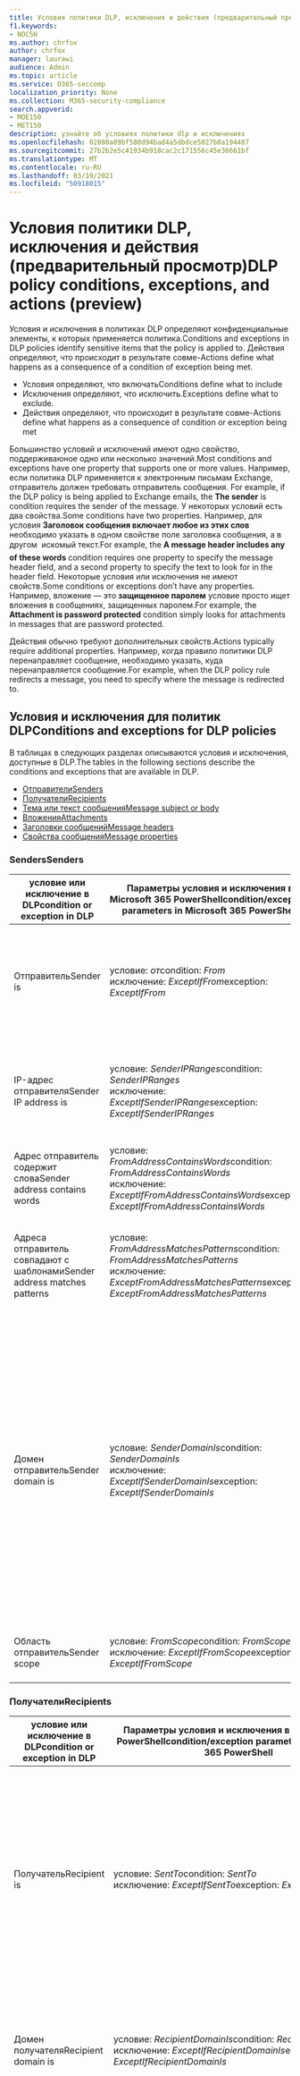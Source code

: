 ```yaml
---
title: Условия политики DLP, исключения и действия (предварительный просмотр)
f1.keywords:
- NOCSH
ms.author: chrfox
author: chrfox
manager: laurawi
audience: Admin
ms.topic: article
ms.service: O365-seccomp
localization_priority: None
ms.collection: M365-security-compliance
search.appverid:
- MOE150
- MET150
description: узнайте об условиях политики dlp и исключениях
ms.openlocfilehash: 02880a89bf580d94bad4a5dbdce5027b0a194487
ms.sourcegitcommit: 27b2b2e5c41934b918cac2c171556c45e36661bf
ms.translationtype: MT
ms.contentlocale: ru-RU
ms.lasthandoff: 03/19/2021
ms.locfileid: "50918015"
---
```

# <a name="dlp-policy-conditions-exceptions-and-actions-preview"></a><span data-ttu-id="4eb08-103">Условия политики DLP, исключения и действия (предварительный просмотр)</span><span class="sxs-lookup"><span data-stu-id="4eb08-103">DLP policy conditions, exceptions, and actions (preview)</span></span>

<span data-ttu-id="4eb08-104">Условия и исключения в политиках DLP определяют конфиденциальные элементы, к которых применяется политика.</span><span class="sxs-lookup"><span data-stu-id="4eb08-104">Conditions and exceptions in DLP policies identify sensitive items that the policy is applied to.</span></span> <span data-ttu-id="4eb08-105">Действия определяют, что происходит в результате совме-</span><span class="sxs-lookup"><span data-stu-id="4eb08-105">Actions define what happens as a consequence of a condition of exception being met.</span></span>

- <span data-ttu-id="4eb08-106">Условия определяют, что включать</span><span class="sxs-lookup"><span data-stu-id="4eb08-106">Conditions define what to include</span></span>
- <span data-ttu-id="4eb08-107">Исключения определяют, что исключить.</span><span class="sxs-lookup"><span data-stu-id="4eb08-107">Exceptions define what to exclude.</span></span>
- <span data-ttu-id="4eb08-108">Действия определяют, что происходит в результате совме-</span><span class="sxs-lookup"><span data-stu-id="4eb08-108">Actions define what happens as a consequence of condition or exception being met</span></span>
 
<span data-ttu-id="4eb08-109">Большинство условий и исключений имеют одно свойство, поддерживаюное одно или несколько значений.</span><span class="sxs-lookup"><span data-stu-id="4eb08-109">Most conditions and exceptions have one property that supports one or more values.</span></span> <span data-ttu-id="4eb08-110">Например, если политика DLP применяется к электронным письмам Exchange, отправитель должен требовать отправитель сообщения. </span><span class="sxs-lookup"><span data-stu-id="4eb08-110">For example, if the DLP policy is being applied to Exchange emails, the **The sender** is condition requires the sender of the message.</span></span> <span data-ttu-id="4eb08-111">У некоторых условий есть два свойства.</span><span class="sxs-lookup"><span data-stu-id="4eb08-111">Some conditions have two properties.</span></span> <span data-ttu-id="4eb08-112">Например, для условия **Заголовок сообщения включает любое из этих слов** необходимо указать в одном свойстве поле заголовка сообщения, а в другом  искомый текст.</span><span class="sxs-lookup"><span data-stu-id="4eb08-112">For example, the **A message header includes any of these words** condition requires one property to specify the message header field, and a second property to specify the text to look for in the header field.</span></span> <span data-ttu-id="4eb08-113">Некоторые условия или исключения не имеют свойств.</span><span class="sxs-lookup"><span data-stu-id="4eb08-113">Some conditions or exceptions don’t have any properties.</span></span> <span data-ttu-id="4eb08-114">Например, вложение — это **защищенное паролем** условие просто ищет вложения в сообщениях, защищенных паролем.</span><span class="sxs-lookup"><span data-stu-id="4eb08-114">For example, the **Attachment is password protected** condition simply looks for attachments in messages that are password protected.</span></span>

<span data-ttu-id="4eb08-115">Действия обычно требуют дополнительных свойств.</span><span class="sxs-lookup"><span data-stu-id="4eb08-115">Actions typically require additional properties.</span></span> <span data-ttu-id="4eb08-116">Например, когда правило политики DLP перенаправляет сообщение, необходимо указать, куда перенаправляется сообщение.</span><span class="sxs-lookup"><span data-stu-id="4eb08-116">For example, when the DLP policy rule redirects a message, you need to specify where the message is redirected to.</span></span> 
<!-- Some actions have multiple properties that are available or required. For example, when the rule adds a header field to the message header, you need to specify both the name and value of the header. When the rule adds a disclaimer to messages, you need to specify the disclaimer text, but you can also specify where to insert the text, or what to do if the disclaimer can't be added to the message. Typically, you can configure multiple actions in a rule, but some actions are exclusive. For example, one rule can't reject and redirect the same message.-->

## <a name="conditions-and-exceptions-for-dlp-policies"></a><span data-ttu-id="4eb08-117">Условия и исключения для политик DLP</span><span class="sxs-lookup"><span data-stu-id="4eb08-117">Conditions and exceptions for DLP policies</span></span>

<span data-ttu-id="4eb08-118">В таблицах в следующих разделах описываются условия и исключения, доступные в DLP.</span><span class="sxs-lookup"><span data-stu-id="4eb08-118">The tables in the following sections describe the conditions and exceptions that are available in DLP.</span></span>

- [<span data-ttu-id="4eb08-119">Отправители</span><span class="sxs-lookup"><span data-stu-id="4eb08-119">Senders</span></span>](#senders)
- [<span data-ttu-id="4eb08-120">Получатели</span><span class="sxs-lookup"><span data-stu-id="4eb08-120">Recipients</span></span>](#recipients)
- [<span data-ttu-id="4eb08-121">Тема или текст сообщения</span><span class="sxs-lookup"><span data-stu-id="4eb08-121">Message subject or body</span></span>](#message-subject-or-body)
- [<span data-ttu-id="4eb08-122">Вложения</span><span class="sxs-lookup"><span data-stu-id="4eb08-122">Attachments</span></span>](#attachments)
- [<span data-ttu-id="4eb08-123">Заголовки сообщений</span><span class="sxs-lookup"><span data-stu-id="4eb08-123">Message headers</span></span>](#message-headers)
- [<span data-ttu-id="4eb08-124">Свойства сообщения</span><span class="sxs-lookup"><span data-stu-id="4eb08-124">Message properties</span></span>](#message-properties)

### <a name="senders"></a><span data-ttu-id="4eb08-125">Senders</span><span class="sxs-lookup"><span data-stu-id="4eb08-125">Senders</span></span>


|<span data-ttu-id="4eb08-126">**условие или исключение в DLP**</span><span class="sxs-lookup"><span data-stu-id="4eb08-126">**condition or exception in DLP**</span></span>  |<span data-ttu-id="4eb08-127">**Параметры условия и исключения в Microsoft 365 PowerShell**</span><span class="sxs-lookup"><span data-stu-id="4eb08-127">**condition/exception parameters in Microsoft 365 PowerShell**</span></span> |<span data-ttu-id="4eb08-128">**тип свойства**</span><span class="sxs-lookup"><span data-stu-id="4eb08-128">**property type**</span></span>  |<span data-ttu-id="4eb08-129">**description**</span><span class="sxs-lookup"><span data-stu-id="4eb08-129">**description**</span></span>|
|---------|---------|---------|---------|
|<span data-ttu-id="4eb08-130">Отправитель</span><span class="sxs-lookup"><span data-stu-id="4eb08-130">Sender is</span></span> |<span data-ttu-id="4eb08-131">условие: *от*</span><span class="sxs-lookup"><span data-stu-id="4eb08-131">condition: *From*</span></span> <br/> <span data-ttu-id="4eb08-132">исключение: *ExceptIfFrom*</span><span class="sxs-lookup"><span data-stu-id="4eb08-132">exception: *ExceptIfFrom*</span></span>      |<span data-ttu-id="4eb08-133">Addresses</span><span class="sxs-lookup"><span data-stu-id="4eb08-133">Addresses</span></span> |     <span data-ttu-id="4eb08-134">Сообщения, отправленные указанными почтовыми ящиками, пользователями почты, почтовыми контактами или группами Microsoft 365 в организации.</span><span class="sxs-lookup"><span data-stu-id="4eb08-134">Messages that are sent by the specified mailboxes, mail users, mail contacts, or Microsoft 365 groups in the organization.</span></span>|
|<span data-ttu-id="4eb08-135">IP-адрес отправителя</span><span class="sxs-lookup"><span data-stu-id="4eb08-135">Sender IP address is</span></span>     |<span data-ttu-id="4eb08-136">условие: *SenderIPRanges*</span><span class="sxs-lookup"><span data-stu-id="4eb08-136">condition: *SenderIPRanges*</span></span><br/> <span data-ttu-id="4eb08-137">исключение: *ExceptIfSenderIPRanges*</span><span class="sxs-lookup"><span data-stu-id="4eb08-137">exception: *ExceptIfSenderIPRanges*</span></span>         |  <span data-ttu-id="4eb08-138">IPAddressRanges</span><span class="sxs-lookup"><span data-stu-id="4eb08-138">IPAddressRanges</span></span>       | <span data-ttu-id="4eb08-139">Сообщения, IP-адрес отправителя которых совпадает с указанным IP-адресом или находится в указанном диапазоне IP-адресов.</span><span class="sxs-lookup"><span data-stu-id="4eb08-139">Messages where the sender's IP address matches the specified IP address, or falls within the specified IP address range.</span></span>       |
|<span data-ttu-id="4eb08-140">Адрес отправитель содержит слова</span><span class="sxs-lookup"><span data-stu-id="4eb08-140">Sender address contains words</span></span>   | <span data-ttu-id="4eb08-141">условие: *FromAddressContainsWords*</span><span class="sxs-lookup"><span data-stu-id="4eb08-141">condition: *FromAddressContainsWords*</span></span> <br/> <span data-ttu-id="4eb08-142">исключение: *ExceptIfFromAddressContainsWords*</span><span class="sxs-lookup"><span data-stu-id="4eb08-142">exception: *ExceptIfFromAddressContainsWords*</span></span>        |   <span data-ttu-id="4eb08-143">Words</span><span class="sxs-lookup"><span data-stu-id="4eb08-143">Words</span></span>      |   <span data-ttu-id="4eb08-144">Сообщения, электронный адрес отправителя которых содержит указанные слова.</span><span class="sxs-lookup"><span data-stu-id="4eb08-144">Messages that contain the specified words in the sender's email address.</span></span>|
| <span data-ttu-id="4eb08-145">Адреса отправитель совпадают с шаблонами</span><span class="sxs-lookup"><span data-stu-id="4eb08-145">Sender address matches patterns</span></span>    | <span data-ttu-id="4eb08-146">условие: *FromAddressMatchesPatterns*</span><span class="sxs-lookup"><span data-stu-id="4eb08-146">condition: *FromAddressMatchesPatterns*</span></span> <br/> <span data-ttu-id="4eb08-147">исключение: *ExceptFromAddressMatchesPatterns*</span><span class="sxs-lookup"><span data-stu-id="4eb08-147">exception: *ExceptFromAddressMatchesPatterns*</span></span>       |      <span data-ttu-id="4eb08-148">Patterns</span><span class="sxs-lookup"><span data-stu-id="4eb08-148">Patterns</span></span>   |  <span data-ttu-id="4eb08-149">Сообщения, электронный адрес отправителя которых содержит текстовые шаблоны, соответствующие указанным регулярным выражениям.</span><span class="sxs-lookup"><span data-stu-id="4eb08-149">Messages where the sender's email address contains text patterns that match the specified regular expressions.</span></span>  |
|<span data-ttu-id="4eb08-150">Домен отправитель</span><span class="sxs-lookup"><span data-stu-id="4eb08-150">Sender domain is</span></span>  |  <span data-ttu-id="4eb08-151">условие: *SenderDomainIs*</span><span class="sxs-lookup"><span data-stu-id="4eb08-151">condition: *SenderDomainIs*</span></span> <br/> <span data-ttu-id="4eb08-152">исключение: *ExceptIfSenderDomainIs*</span><span class="sxs-lookup"><span data-stu-id="4eb08-152">exception: *ExceptIfSenderDomainIs*</span></span>       |<span data-ttu-id="4eb08-153">DomainName</span><span class="sxs-lookup"><span data-stu-id="4eb08-153">DomainName</span></span>         |     <span data-ttu-id="4eb08-154">Сообщения, в которых домен электронного адреса отправителя совпадает с указанным значением.</span><span class="sxs-lookup"><span data-stu-id="4eb08-154">Messages where the domain of the sender's email address matches the specified value.</span></span> <span data-ttu-id="4eb08-155">Если необходимо найти домены отправитель, содержащие указанный домен (например, любой поддомен домена), используйте условия адресов отправитель *(FromAddressMatchesPatterns)* и укажите домен с помощью синтаксиса:   \. 'domain \. com$'.</span><span class="sxs-lookup"><span data-stu-id="4eb08-155">If you need to find sender domains that *contain* the specified domain (for example, any subdomain of a domain), use **The sender address matches**(*FromAddressMatchesPatterns*) condition and specify the domain by using the syntax: '\.domain\.com$'.</span></span>    |
|<span data-ttu-id="4eb08-156">Область отправитель</span><span class="sxs-lookup"><span data-stu-id="4eb08-156">Sender scope</span></span>    | <span data-ttu-id="4eb08-157">условие: *FromScope*</span><span class="sxs-lookup"><span data-stu-id="4eb08-157">condition: *FromScope*</span></span> <br/> <span data-ttu-id="4eb08-158">исключение: *ExceptIfFromScope*</span><span class="sxs-lookup"><span data-stu-id="4eb08-158">exception: *ExceptIfFromScope*</span></span>    | <span data-ttu-id="4eb08-159">UserScopeFrom</span><span class="sxs-lookup"><span data-stu-id="4eb08-159">UserScopeFrom</span></span>    |    <span data-ttu-id="4eb08-160">Сообщения, отправляемые внутренними или внешними отправительами.</span><span class="sxs-lookup"><span data-stu-id="4eb08-160">Messages that are sent by either internal or external senders.</span></span>    |

### <a name="recipients"></a><span data-ttu-id="4eb08-161">Получатели</span><span class="sxs-lookup"><span data-stu-id="4eb08-161">Recipients</span></span>

|<span data-ttu-id="4eb08-162">**условие или исключение в DLP**</span><span class="sxs-lookup"><span data-stu-id="4eb08-162">**condition or exception in DLP**</span></span>| <span data-ttu-id="4eb08-163">**Параметры условия и исключения в Microsoft 365 PowerShell**</span><span class="sxs-lookup"><span data-stu-id="4eb08-163">**condition/exception parameters in Microsoft 365 PowerShell**</span></span> |    <span data-ttu-id="4eb08-164">**тип свойства**</span><span class="sxs-lookup"><span data-stu-id="4eb08-164">**property type**</span></span> | <span data-ttu-id="4eb08-165">**description**</span><span class="sxs-lookup"><span data-stu-id="4eb08-165">**description**</span></span>|
|---------|---------|---------|---------|
|<span data-ttu-id="4eb08-166">Получатель</span><span class="sxs-lookup"><span data-stu-id="4eb08-166">Recipient is</span></span>|  <span data-ttu-id="4eb08-167">условие: *SentTo*</span><span class="sxs-lookup"><span data-stu-id="4eb08-167">condition: *SentTo*</span></span> <br/> <span data-ttu-id="4eb08-168">исключение: *ExceptIfSentTo*</span><span class="sxs-lookup"><span data-stu-id="4eb08-168">exception: *ExceptIfSentTo*</span></span> | <span data-ttu-id="4eb08-169">Addresses</span><span class="sxs-lookup"><span data-stu-id="4eb08-169">Addresses</span></span> | <span data-ttu-id="4eb08-170">Сообщения, в которых одним из получателей является указанный почтовый ящик, пользователь почты или почтовый контакт в организации.</span><span class="sxs-lookup"><span data-stu-id="4eb08-170">Messages where one of the recipients is the specified mailbox, mail user, or mail contact in the organization.</span></span> <span data-ttu-id="4eb08-171">Получатели могут быть указаны в поле **To**, **Cc** или **Bcc** сообщения.</span><span class="sxs-lookup"><span data-stu-id="4eb08-171">The recipients can be in the **To**, **Cc**, or **Bcc** fields of the message.</span></span>|
|<span data-ttu-id="4eb08-172">Домен получателя</span><span class="sxs-lookup"><span data-stu-id="4eb08-172">Recipient domain is</span></span>|   <span data-ttu-id="4eb08-173">условие: *RecipientDomainIs*</span><span class="sxs-lookup"><span data-stu-id="4eb08-173">condition: *RecipientDomainIs*</span></span> <br/> <span data-ttu-id="4eb08-174">исключение: *ExceptIfRecipientDomainIs*</span><span class="sxs-lookup"><span data-stu-id="4eb08-174">exception: *ExceptIfRecipientDomainIs*</span></span> |   <span data-ttu-id="4eb08-175">DomainName</span><span class="sxs-lookup"><span data-stu-id="4eb08-175">DomainName</span></span> |    <span data-ttu-id="4eb08-176">Сообщения, в которых домен электронного адреса отправителя совпадает с указанным значением.</span><span class="sxs-lookup"><span data-stu-id="4eb08-176">Messages where the domain of the sender's email address matches the specified value.</span></span>|
|<span data-ttu-id="4eb08-177">Адрес получателя содержит слова</span><span class="sxs-lookup"><span data-stu-id="4eb08-177">Recipient address contains words</span></span>|  <span data-ttu-id="4eb08-178">условие: *AnyOfRecipientAddressContainsWords*</span><span class="sxs-lookup"><span data-stu-id="4eb08-178">condition: *AnyOfRecipientAddressContainsWords*</span></span> <br/> <span data-ttu-id="4eb08-179">исключение: *ExceptIfAnyOfRecipientAddressContainsWords*</span><span class="sxs-lookup"><span data-stu-id="4eb08-179">exception: *ExceptIfAnyOfRecipientAddressContainsWords*</span></span>|  <span data-ttu-id="4eb08-180">Words</span><span class="sxs-lookup"><span data-stu-id="4eb08-180">Words</span></span>|  <span data-ttu-id="4eb08-181">Сообщения, электронный адрес получателя которых содержит указанные слова.</span><span class="sxs-lookup"><span data-stu-id="4eb08-181">Messages that contain the specified words in the recipient's email address.</span></span> <br/><span data-ttu-id="4eb08-p106">**Примечание.** Это условие не учитывает сообщения, отправленные на прокси-адреса получателя. Сопоставляются только сообщения, отправленные на основной электронный адрес получателя.</span><span class="sxs-lookup"><span data-stu-id="4eb08-p106">**Note**: This condition doesn't consider messages that are sent to recipient proxy addresses. It only matches messages that are sent to the recipient's primary email address.</span></span>|
|<span data-ttu-id="4eb08-184">Шаблоны адресов получателей совпадают</span><span class="sxs-lookup"><span data-stu-id="4eb08-184">Recipient address matches patterns</span></span>| <span data-ttu-id="4eb08-185">условие: *AnyOfRecipientAddressMatchesPatterns*</span><span class="sxs-lookup"><span data-stu-id="4eb08-185">condition: *AnyOfRecipientAddressMatchesPatterns*</span></span> <br/> <span data-ttu-id="4eb08-186">исключение: *ExceptIfAnyOfRecipientAddressMatchesPatterns*</span><span class="sxs-lookup"><span data-stu-id="4eb08-186">exception: *ExceptIfAnyOfRecipientAddressMatchesPatterns*</span></span>| <span data-ttu-id="4eb08-187">Patterns</span><span class="sxs-lookup"><span data-stu-id="4eb08-187">Patterns</span></span>    |<span data-ttu-id="4eb08-188">Сообщения, электронный адрес получателя которых содержит текстовые шаблоны, соответствующие указанным регулярным выражениям.</span><span class="sxs-lookup"><span data-stu-id="4eb08-188">Messages where a recipient's email address contains text patterns that match the specified regular expressions.</span></span> <br/> <span data-ttu-id="4eb08-p107">**Примечание.** Это условие не учитывает сообщения, отправленные на прокси-адреса получателя. Сопоставляются только сообщения, отправленные на основной электронный адрес получателя.</span><span class="sxs-lookup"><span data-stu-id="4eb08-p107">**Note**: This condition doesn't consider messages that are sent to recipient proxy addresses. It only matches messages that are sent to the recipient's primary email address.</span></span>|
|<span data-ttu-id="4eb08-191">Отправлено члену</span><span class="sxs-lookup"><span data-stu-id="4eb08-191">Sent to member of</span></span>| <span data-ttu-id="4eb08-192">условие: *SentToMemberOf*</span><span class="sxs-lookup"><span data-stu-id="4eb08-192">condition: *SentToMemberOf*</span></span> <br/> <span data-ttu-id="4eb08-193">исключение: *ExceptIfSentToMemberOf*</span><span class="sxs-lookup"><span data-stu-id="4eb08-193">exception: *ExceptIfSentToMemberOf*</span></span>|  <span data-ttu-id="4eb08-194">Addresses</span><span class="sxs-lookup"><span data-stu-id="4eb08-194">Addresses</span></span>|  <span data-ttu-id="4eb08-195">Сообщения, содержащие получателей, которые являются членами указанной группы рассылки, группой безопасности с поддержкой почты или группой Microsoft 365.</span><span class="sxs-lookup"><span data-stu-id="4eb08-195">Messages that contain recipients who are members of the specified distribution group, mail-enabled security group, or Microsoft 365 group.</span></span> <span data-ttu-id="4eb08-196">Группа может быть указана в поле **To**, **Cc** или **Bcc** сообщения.</span><span class="sxs-lookup"><span data-stu-id="4eb08-196">The group can be in the **To**, **Cc**, or **Bcc** fields of the message.</span></span>|

### <a name="message-subject-or-body"></a><span data-ttu-id="4eb08-197">Тема или текст сообщения</span><span class="sxs-lookup"><span data-stu-id="4eb08-197">Message subject or body</span></span>

|<span data-ttu-id="4eb08-198">**условие или исключение в DLP**</span><span class="sxs-lookup"><span data-stu-id="4eb08-198">**condition or exception in DLP**</span></span> | <span data-ttu-id="4eb08-199">**Параметры условия и исключения в Microsoft 365 PowerShell**</span><span class="sxs-lookup"><span data-stu-id="4eb08-199">**condition/exception parameters in Microsoft 365 PowerShell**</span></span> |<span data-ttu-id="4eb08-200">**тип свойства**</span><span class="sxs-lookup"><span data-stu-id="4eb08-200">**property type**</span></span>| <span data-ttu-id="4eb08-201">**description**</span><span class="sxs-lookup"><span data-stu-id="4eb08-201">**description**</span></span>|
|---------|---------|---------|---------|
|<span data-ttu-id="4eb08-202">Тема содержит слова или фразы</span><span class="sxs-lookup"><span data-stu-id="4eb08-202">Subject contains words or phrases</span></span>| <span data-ttu-id="4eb08-203">условие: *SubjectContainsWords*</span><span class="sxs-lookup"><span data-stu-id="4eb08-203">condition: *SubjectContainsWords*</span></span> <br/> <span data-ttu-id="4eb08-204">исключение: *ExceptIf SubjectContainsWords*</span><span class="sxs-lookup"><span data-stu-id="4eb08-204">exception: *ExceptIf SubjectContainsWords*</span></span>| <span data-ttu-id="4eb08-205">Words</span><span class="sxs-lookup"><span data-stu-id="4eb08-205">Words</span></span>   |<span data-ttu-id="4eb08-206">Сообщения, в которых поле Subject содержит указанные слова.</span><span class="sxs-lookup"><span data-stu-id="4eb08-206">Messages that have the specified words in the Subject field.</span></span>|
|<span data-ttu-id="4eb08-207">Шаблоны совпадений субъектов</span><span class="sxs-lookup"><span data-stu-id="4eb08-207">Subject matches patterns</span></span>|<span data-ttu-id="4eb08-208">условие: *SubjectMatchesPatterns*</span><span class="sxs-lookup"><span data-stu-id="4eb08-208">condition: *SubjectMatchesPatterns*</span></span> <br/> <span data-ttu-id="4eb08-209">исключение: *ExceptIf SubjectMatchesPatterns*</span><span class="sxs-lookup"><span data-stu-id="4eb08-209">exception: *ExceptIf SubjectMatchesPatterns*</span></span>|<span data-ttu-id="4eb08-210">Patterns</span><span class="sxs-lookup"><span data-stu-id="4eb08-210">Patterns</span></span>   |<span data-ttu-id="4eb08-211">Сообщения, в которых поле Subject содержит текстовые шаблоны, которые соответствуют указанным регулярным выражениям.</span><span class="sxs-lookup"><span data-stu-id="4eb08-211">Messages where the Subject field contain text patterns that match the specified regular expressions.</span></span>|
|<span data-ttu-id="4eb08-212">Содержимое содержит</span><span class="sxs-lookup"><span data-stu-id="4eb08-212">Content contains</span></span>|  <span data-ttu-id="4eb08-213">условие: *ContentContainsSensitiveInformation*</span><span class="sxs-lookup"><span data-stu-id="4eb08-213">condition: *ContentContainsSensitiveInformation*</span></span> <br/> <span data-ttu-id="4eb08-214">исключение, *за исключениемIfContentContainsSensitiveInformation*</span><span class="sxs-lookup"><span data-stu-id="4eb08-214">exception *ExceptIfContentContainsSensitiveInformation*</span></span>| <span data-ttu-id="4eb08-215">SensitiveInformationTypes</span><span class="sxs-lookup"><span data-stu-id="4eb08-215">SensitiveInformationTypes</span></span>|  <span data-ttu-id="4eb08-216">Сообщения или документы, содержащие конфиденциальную информацию, определяемую политиками предотвращения потери данных (DLP).</span><span class="sxs-lookup"><span data-stu-id="4eb08-216">Messages or documents that contain sensitive information as defined by data loss prevention (DLP) policies.</span></span>|
| <span data-ttu-id="4eb08-217">Шаблон совпадений субъекта или тела</span><span class="sxs-lookup"><span data-stu-id="4eb08-217">Subject or Body matches pattern</span></span>    | <span data-ttu-id="4eb08-218">условие: *SubjectOrBodyMatchesPatterns*</span><span class="sxs-lookup"><span data-stu-id="4eb08-218">condition: *SubjectOrBodyMatchesPatterns*</span></span> <br/> <span data-ttu-id="4eb08-219">исключение: *ExceptIfSubjectOrBodyMatchesPatterns*</span><span class="sxs-lookup"><span data-stu-id="4eb08-219">exception: *ExceptIfSubjectOrBodyMatchesPatterns*</span></span>    | <span data-ttu-id="4eb08-220">Patterns</span><span class="sxs-lookup"><span data-stu-id="4eb08-220">Patterns</span></span>    | <span data-ttu-id="4eb08-221">Сообщения, в которых поле субъекта или тело сообщения содержит текстовые шаблоны, которые соответствуют указанным регулярным выражениям.</span><span class="sxs-lookup"><span data-stu-id="4eb08-221">Messages where the subject field or message body contains text patterns that match the specified regular expressions.</span></span>    |
| <span data-ttu-id="4eb08-222">Тема или тело содержит слова</span><span class="sxs-lookup"><span data-stu-id="4eb08-222">Subject or Body contains words</span></span>    | <span data-ttu-id="4eb08-223">условие: *SubjectOrBodyContainsWords*</span><span class="sxs-lookup"><span data-stu-id="4eb08-223">condition: *SubjectOrBodyContainsWords*</span></span> <br/> <span data-ttu-id="4eb08-224">исключение: *ExceptIfSubjectOrBodyContainsWords*</span><span class="sxs-lookup"><span data-stu-id="4eb08-224">exception: *ExceptIfSubjectOrBodyContainsWords*</span></span>    | <span data-ttu-id="4eb08-225">Words</span><span class="sxs-lookup"><span data-stu-id="4eb08-225">Words</span></span>    | <span data-ttu-id="4eb08-226">Сообщения с указанными словами в поле субъекта или теле сообщений</span><span class="sxs-lookup"><span data-stu-id="4eb08-226">Messages that have the specified words in the subject field or message body</span></span>    |


### <a name="attachments"></a><span data-ttu-id="4eb08-227">Attachments</span><span class="sxs-lookup"><span data-stu-id="4eb08-227">Attachments</span></span>

|<span data-ttu-id="4eb08-228">**условие или исключение в DLP**</span><span class="sxs-lookup"><span data-stu-id="4eb08-228">**condition or exception in DLP**</span></span>| <span data-ttu-id="4eb08-229">**Параметры условия и исключения в Microsoft 365 PowerShell**</span><span class="sxs-lookup"><span data-stu-id="4eb08-229">**condition/exception parameters in Microsoft 365 PowerShell**</span></span>| <span data-ttu-id="4eb08-230">**тип свойства**</span><span class="sxs-lookup"><span data-stu-id="4eb08-230">**property type**</span></span>   |<span data-ttu-id="4eb08-231">**description**</span><span class="sxs-lookup"><span data-stu-id="4eb08-231">**description**</span></span>|
|---------|---------|---------|---------|
|<span data-ttu-id="4eb08-232">Вложение защищено паролем</span><span class="sxs-lookup"><span data-stu-id="4eb08-232">Attachment is password protected</span></span>|<span data-ttu-id="4eb08-233">условие: *DocumentIsPasswordProtected*</span><span class="sxs-lookup"><span data-stu-id="4eb08-233">condition: *DocumentIsPasswordProtected*</span></span> <br/> <span data-ttu-id="4eb08-234">исключение: *ExceptIfDocumentIsPasswordProtected*</span><span class="sxs-lookup"><span data-stu-id="4eb08-234">exception: *ExceptIfDocumentIsPasswordProtected*</span></span>|<span data-ttu-id="4eb08-235">Нет</span><span class="sxs-lookup"><span data-stu-id="4eb08-235">none</span></span>| <span data-ttu-id="4eb08-236">Сообщения с вложениями, защищенными паролем (такие файлы нельзя проверить).</span><span class="sxs-lookup"><span data-stu-id="4eb08-236">Messages where an attachment is password protected (and therefore can't be scanned).</span></span> <span data-ttu-id="4eb08-237">Обнаружение паролей работает только для документов Office, файлов zip и файлов .7z.</span><span class="sxs-lookup"><span data-stu-id="4eb08-237">Password detection only works for Office documents, .zip files, and .7z files.</span></span>|
|<span data-ttu-id="4eb08-238">Расширение файла вложения</span><span class="sxs-lookup"><span data-stu-id="4eb08-238">Attachment’s file extension is</span></span>|<span data-ttu-id="4eb08-239">условие: *ContentExtensionMatchesWords*</span><span class="sxs-lookup"><span data-stu-id="4eb08-239">condition: *ContentExtensionMatchesWords*</span></span> <br/> <span data-ttu-id="4eb08-240">исключение: *ExceptIfContentExtensionMatchesWords*</span><span class="sxs-lookup"><span data-stu-id="4eb08-240">exception: *ExceptIfContentExtensionMatchesWords*</span></span>|  <span data-ttu-id="4eb08-241">Words</span><span class="sxs-lookup"><span data-stu-id="4eb08-241">Words</span></span>   |<span data-ttu-id="4eb08-242">Сообщения, в которых расширение файла вложения совпадает с любым из указанных свойств.</span><span class="sxs-lookup"><span data-stu-id="4eb08-242">Messages where an attachment's file extension matches any of the specified words.</span></span>|
|<span data-ttu-id="4eb08-243">Содержимое вложений электронной почты не удалось отсканировать</span><span class="sxs-lookup"><span data-stu-id="4eb08-243">Any email attachment’s content could not be scanned</span></span>|<span data-ttu-id="4eb08-244">условие: *DocumentIsUnsupported*</span><span class="sxs-lookup"><span data-stu-id="4eb08-244">condition: *DocumentIsUnsupported*</span></span> <br/><span data-ttu-id="4eb08-245">исключение: *ExceptIf DocumentIsUnsupported*</span><span class="sxs-lookup"><span data-stu-id="4eb08-245">exception: *ExceptIf DocumentIsUnsupported*</span></span>|   <span data-ttu-id="4eb08-246">Н/д</span><span class="sxs-lookup"><span data-stu-id="4eb08-246">n/a</span></span>|    <span data-ttu-id="4eb08-247">Сообщения, в которых вложение не распознается в Exchange Online.</span><span class="sxs-lookup"><span data-stu-id="4eb08-247">Messages where an attachment isn't natively recognized by Exchange Online.</span></span>|
|<span data-ttu-id="4eb08-248">Содержимое любого вложения электронной почты не завершило сканирование</span><span class="sxs-lookup"><span data-stu-id="4eb08-248">Any email attachment’s content didn’t complete scanning</span></span>|   <span data-ttu-id="4eb08-249">условие: *ProcessingLimitExceeded*</span><span class="sxs-lookup"><span data-stu-id="4eb08-249">condition: *ProcessingLimitExceeded*</span></span> <br/> <span data-ttu-id="4eb08-250">исключение: *ExceptIfProcessingLimitExceeded*</span><span class="sxs-lookup"><span data-stu-id="4eb08-250">exception: *ExceptIfProcessingLimitExceeded*</span></span>|    <span data-ttu-id="4eb08-251">Н/д</span><span class="sxs-lookup"><span data-stu-id="4eb08-251">n/a</span></span> |<span data-ttu-id="4eb08-p110">Сообщения, для которых обработчику правил не удалось завершить сканирование вложений. С помощью этого условия можно создавать правила, которые совместно определяют и обрабатывают сообщения, содержимое которых не полностью прошло сканирование.</span><span class="sxs-lookup"><span data-stu-id="4eb08-p110">Messages where the rules engine couldn't complete the scanning of the attachments. You can use this condition to create rules that work together to identify and process messages where the content couldn't be fully scanned.</span></span>|
|<span data-ttu-id="4eb08-254">Имя документа содержит слова</span><span class="sxs-lookup"><span data-stu-id="4eb08-254">Document name contains words</span></span>|<span data-ttu-id="4eb08-255">условие: *DocumentNameMatchesWords*</span><span class="sxs-lookup"><span data-stu-id="4eb08-255">condition: *DocumentNameMatchesWords*</span></span> <br/> <span data-ttu-id="4eb08-256">исключение: *ExceptIfDocumentNameMatchesWords*</span><span class="sxs-lookup"><span data-stu-id="4eb08-256">exception: *ExceptIfDocumentNameMatchesWords*</span></span> |<span data-ttu-id="4eb08-257">Words</span><span class="sxs-lookup"><span data-stu-id="4eb08-257">Words</span></span>  |<span data-ttu-id="4eb08-258">Сообщения, в которых имя файла вложения совпадает с любым из указанных слов.</span><span class="sxs-lookup"><span data-stu-id="4eb08-258">Messages where an attachment's file name matches any of the specified words.</span></span>|
|<span data-ttu-id="4eb08-259">Имя документа совпадает с шаблонами</span><span class="sxs-lookup"><span data-stu-id="4eb08-259">Document name matches patterns</span></span>|<span data-ttu-id="4eb08-260">условие: *DocumentNameMatchesPatterns*</span><span class="sxs-lookup"><span data-stu-id="4eb08-260">condition: *DocumentNameMatchesPatterns*</span></span> <br/> <span data-ttu-id="4eb08-261">исключение: *ExceptIfDocumentNameMatchesPatterns*</span><span class="sxs-lookup"><span data-stu-id="4eb08-261">exception: *ExceptIfDocumentNameMatchesPatterns*</span></span>|    <span data-ttu-id="4eb08-262">Patterns</span><span class="sxs-lookup"><span data-stu-id="4eb08-262">Patterns</span></span>    |<span data-ttu-id="4eb08-263">Сообщения, в которых имя файла вложения содержит текстовые шаблоны, соответствующие указанным регулярным выражениям.</span><span class="sxs-lookup"><span data-stu-id="4eb08-263">Messages where an attachment's file name contains text patterns that match the specified regular expressions.</span></span>|
|<span data-ttu-id="4eb08-264">Свойство документа</span><span class="sxs-lookup"><span data-stu-id="4eb08-264">Document property is</span></span>|<span data-ttu-id="4eb08-265">условие: *ContentPropertyContainsWords*</span><span class="sxs-lookup"><span data-stu-id="4eb08-265">condition: *ContentPropertyContainsWords*</span></span> <br/> <span data-ttu-id="4eb08-266">исключение: *ExceptIfContentPropertyContainsWords*</span><span class="sxs-lookup"><span data-stu-id="4eb08-266">exception: *ExceptIfContentPropertyContainsWords*</span></span> |<span data-ttu-id="4eb08-267">Words</span><span class="sxs-lookup"><span data-stu-id="4eb08-267">Words</span></span>| <span data-ttu-id="4eb08-268">Сообщения или документы, в которых расширение файла вложения совпадает с любым из указанных слов.</span><span class="sxs-lookup"><span data-stu-id="4eb08-268">Messages or documents where an attachment's file extension matches any of the specified words.</span></span>|
|<span data-ttu-id="4eb08-269">Размер документа равен или превышает</span><span class="sxs-lookup"><span data-stu-id="4eb08-269">Document size equals or is greater than</span></span>| <span data-ttu-id="4eb08-270">условие: *DocumentSizeOver*</span><span class="sxs-lookup"><span data-stu-id="4eb08-270">condition: *DocumentSizeOver*</span></span> <br/> <span data-ttu-id="4eb08-271">исключение: *ExceptIfDocumentSizeOver*</span><span class="sxs-lookup"><span data-stu-id="4eb08-271">exception: *ExceptIfDocumentSizeOver*</span></span>|    <span data-ttu-id="4eb08-272">Size</span><span class="sxs-lookup"><span data-stu-id="4eb08-272">Size</span></span>    |<span data-ttu-id="4eb08-273">Сообщения, содержащие вложения, размер которых равен заданному или превышает его.</span><span class="sxs-lookup"><span data-stu-id="4eb08-273">Messages where any attachment is greater than or equal to the specified value.</span></span>|

### <a name="message-headers"></a><span data-ttu-id="4eb08-274">Заголовки сообщения</span><span class="sxs-lookup"><span data-stu-id="4eb08-274">Message Headers</span></span>

|<span data-ttu-id="4eb08-275">**условие или исключение в DLP**</span><span class="sxs-lookup"><span data-stu-id="4eb08-275">**condition or exception in DLP**</span></span>| <span data-ttu-id="4eb08-276">**Параметры условия и исключения в Microsoft 365 PowerShell**</span><span class="sxs-lookup"><span data-stu-id="4eb08-276">**condition/exception parameters in Microsoft 365 PowerShell**</span></span>| <span data-ttu-id="4eb08-277">**тип свойства**</span><span class="sxs-lookup"><span data-stu-id="4eb08-277">**property type**</span></span>|  <span data-ttu-id="4eb08-278">**description**</span><span class="sxs-lookup"><span data-stu-id="4eb08-278">**description**</span></span>|
|---------|---------|---------|---------|
|<span data-ttu-id="4eb08-279">Заготвка содержит слова или фразы</span><span class="sxs-lookup"><span data-stu-id="4eb08-279">Header contains words or phrases</span></span>|<span data-ttu-id="4eb08-280">условие: *HeaderContainsWords*</span><span class="sxs-lookup"><span data-stu-id="4eb08-280">condition: *HeaderContainsWords*</span></span> <br/> <span data-ttu-id="4eb08-281">исключение: *ExceptIfHeaderContainsWords*</span><span class="sxs-lookup"><span data-stu-id="4eb08-281">exception: *ExceptIfHeaderContainsWords*</span></span>|  <span data-ttu-id="4eb08-282">Таблица hash</span><span class="sxs-lookup"><span data-stu-id="4eb08-282">Hash Table</span></span>  |<span data-ttu-id="4eb08-283">Сообщения, которые содержат указанное поле заголовка. Значение этого поля содержит указанные слова.</span><span class="sxs-lookup"><span data-stu-id="4eb08-283">Messages that contain the specified header field, and the value of that header field contains the specified words.</span></span>|
|<span data-ttu-id="4eb08-284">Заготвка соответствует шаблонам</span><span class="sxs-lookup"><span data-stu-id="4eb08-284">Header matches patterns</span></span>|   <span data-ttu-id="4eb08-285">условие: *HeaderMatchesPatterns*</span><span class="sxs-lookup"><span data-stu-id="4eb08-285">condition: *HeaderMatchesPatterns*</span></span> <br/> <span data-ttu-id="4eb08-286">исключение: *ExceptIfHeaderMatchesPatterns*</span><span class="sxs-lookup"><span data-stu-id="4eb08-286">exception: *ExceptIfHeaderMatchesPatterns*</span></span>|    <span data-ttu-id="4eb08-287">Таблица hash</span><span class="sxs-lookup"><span data-stu-id="4eb08-287">Hash Table</span></span>  |<span data-ttu-id="4eb08-288">Сообщения, которые содержат указанное поле заголовка. Значение этого поля содержит указанные регулярные выражения.</span><span class="sxs-lookup"><span data-stu-id="4eb08-288">Messages that contain the specified header field, and the value of that header field contains the specified regular expressions.</span></span>|

### <a name="message-properties"></a><span data-ttu-id="4eb08-289">Свойства сообщения</span><span class="sxs-lookup"><span data-stu-id="4eb08-289">Message properties</span></span>

|<span data-ttu-id="4eb08-290">**условие или исключение в DLP**</span><span class="sxs-lookup"><span data-stu-id="4eb08-290">**condition or exception in DLP**</span></span>| <span data-ttu-id="4eb08-291">**Параметры условия и исключения в Microsoft 365 PowerShell**</span><span class="sxs-lookup"><span data-stu-id="4eb08-291">**condition/exception parameters in Microsoft 365 PowerShell**</span></span>| <span data-ttu-id="4eb08-292">**тип свойства**</span><span class="sxs-lookup"><span data-stu-id="4eb08-292">**property type**</span></span>   |<span data-ttu-id="4eb08-293">**description**</span><span class="sxs-lookup"><span data-stu-id="4eb08-293">**description**</span></span>|
|---------|---------|---------|---------|
|<span data-ttu-id="4eb08-294">Размер сообщения более</span><span class="sxs-lookup"><span data-stu-id="4eb08-294">Message size over</span></span>|<span data-ttu-id="4eb08-295">условие: *MessageSizeOver*</span><span class="sxs-lookup"><span data-stu-id="4eb08-295">condition: *MessageSizeOver*</span></span> <br/> <span data-ttu-id="4eb08-296">исключение: *ExceptIfMessageSizeOver*</span><span class="sxs-lookup"><span data-stu-id="4eb08-296">exception: *ExceptIfMessageSizeOver*</span></span>| <span data-ttu-id="4eb08-297">Size</span><span class="sxs-lookup"><span data-stu-id="4eb08-297">Size</span></span>    |<span data-ttu-id="4eb08-298">Сообщения, общий размер которых (сообщение и вложения) равен заданному или превышает его.</span><span class="sxs-lookup"><span data-stu-id="4eb08-298">Messages where the total size (message plus attachments) is greater than or equal to the specified value.</span></span> <br/><span data-ttu-id="4eb08-p111">**Примечание.** Сначала выполняется проверка согласно ограничениям на размер сообщений, и только потом  согласно правилам потока обработки почты. Отправка слишком большого для почтового ящика сообщения будет отклонена прежде, чем сработает правило с соответствующим условием.  </span><span class="sxs-lookup"><span data-stu-id="4eb08-p111">**Note**: Message size limits on mailboxes are evaluated before mail flow rules. A message that's too large for a mailbox will be rejected before a rule with this condition is able to act on the message.</span></span>|
| <span data-ttu-id="4eb08-301">С важной важностью</span><span class="sxs-lookup"><span data-stu-id="4eb08-301">With importance</span></span>    | <span data-ttu-id="4eb08-302">условие: *WithImportance*</span><span class="sxs-lookup"><span data-stu-id="4eb08-302">condition: *WithImportance*</span></span> <br/> <span data-ttu-id="4eb08-303">исключение: *ExceptIfWithImportance*</span><span class="sxs-lookup"><span data-stu-id="4eb08-303">exception: *ExceptIfWithImportance*</span></span>    | <span data-ttu-id="4eb08-304">Importance</span><span class="sxs-lookup"><span data-stu-id="4eb08-304">Importance</span></span>    | <span data-ttu-id="4eb08-305">Сообщения, помеченные с указанным уровнем важности.</span><span class="sxs-lookup"><span data-stu-id="4eb08-305">Messages that are marked with the specified importance level.</span></span>    |
| <span data-ttu-id="4eb08-306">Набор символов контента содержит слова</span><span class="sxs-lookup"><span data-stu-id="4eb08-306">Content character set contains words</span></span>    | <span data-ttu-id="4eb08-307">условие: *ContentCharacterSetContainsWords*</span><span class="sxs-lookup"><span data-stu-id="4eb08-307">condition: *ContentCharacterSetContainsWords*</span></span> <br/> <span data-ttu-id="4eb08-308">*КромеIfContentCharacterSetContainsWords*</span><span class="sxs-lookup"><span data-stu-id="4eb08-308">*ExceptIfContentCharacterSetContainsWords*</span></span>    | <span data-ttu-id="4eb08-309">CharacterSets</span><span class="sxs-lookup"><span data-stu-id="4eb08-309">CharacterSets</span></span>    | <span data-ttu-id="4eb08-310">Сообщения с какими-либо из указанных кодировок.</span><span class="sxs-lookup"><span data-stu-id="4eb08-310">Messages that have any of the specified character set names.</span></span>    |
| <span data-ttu-id="4eb08-311">Переопределения отправитель</span><span class="sxs-lookup"><span data-stu-id="4eb08-311">Has sender override</span></span>    | <span data-ttu-id="4eb08-312">условие: *HasSenderOverride*</span><span class="sxs-lookup"><span data-stu-id="4eb08-312">condition: *HasSenderOverride*</span></span> <br/> <span data-ttu-id="4eb08-313">исключение: *ExceptIfHasSenderOverride*</span><span class="sxs-lookup"><span data-stu-id="4eb08-313">exception: *ExceptIfHasSenderOverride*</span></span>    | <span data-ttu-id="4eb08-314">Н/д</span><span class="sxs-lookup"><span data-stu-id="4eb08-314">n/a</span></span>    | <span data-ttu-id="4eb08-315">Сообщения, в которых отправитель решил переопредить политику предотвращения потери данных (DLP).</span><span class="sxs-lookup"><span data-stu-id="4eb08-315">Messages where the sender has chosen to override a data loss prevention (DLP) policy.</span></span> <span data-ttu-id="4eb08-316">Дополнительные сведения о политиках DLP см. в таблице [Предотвращение потери данных.](./data-loss-prevention-policies.md)</span><span class="sxs-lookup"><span data-stu-id="4eb08-316">For more information about DLP policies see [Data loss prevention](./data-loss-prevention-policies.md).</span></span>   |
| <span data-ttu-id="4eb08-317">Совпадения типов сообщений</span><span class="sxs-lookup"><span data-stu-id="4eb08-317">Message type matches</span></span>    | <span data-ttu-id="4eb08-318">условие: *MessageTypeMatches*</span><span class="sxs-lookup"><span data-stu-id="4eb08-318">condition: *MessageTypeMatches*</span></span> <br/> <span data-ttu-id="4eb08-319">исключение: *ExceptIfMessageTypeMatches*</span><span class="sxs-lookup"><span data-stu-id="4eb08-319">exception: *ExceptIfMessageTypeMatches*</span></span>    | <span data-ttu-id="4eb08-320">MessageType</span><span class="sxs-lookup"><span data-stu-id="4eb08-320">MessageType</span></span>    | <span data-ttu-id="4eb08-321">Сообщения указанного типа.</span><span class="sxs-lookup"><span data-stu-id="4eb08-321">Messages of the specified type.</span></span>    |

## <a name="actions-for-dlp-policies"></a><span data-ttu-id="4eb08-322">Действия для политик DLP</span><span class="sxs-lookup"><span data-stu-id="4eb08-322">Actions for DLP policies</span></span>

<span data-ttu-id="4eb08-323">В этой таблице описываются действия, доступные в DLP.</span><span class="sxs-lookup"><span data-stu-id="4eb08-323">This table describes the actions that are available in DLP.</span></span>


|<span data-ttu-id="4eb08-324">**действие в DLP**</span><span class="sxs-lookup"><span data-stu-id="4eb08-324">**action in DLP**</span></span>|<span data-ttu-id="4eb08-325">**параметры действия в Microsoft 365 PowerShell**</span><span class="sxs-lookup"><span data-stu-id="4eb08-325">**action parameters in Microsoft 365 PowerShell**</span></span>|<span data-ttu-id="4eb08-326">**тип свойства**</span><span class="sxs-lookup"><span data-stu-id="4eb08-326">**property type**</span></span>|<span data-ttu-id="4eb08-327">**description**</span><span class="sxs-lookup"><span data-stu-id="4eb08-327">**description**</span></span>|
|---------|---------|---------|---------|
|<span data-ttu-id="4eb08-328">Заготвка set</span><span class="sxs-lookup"><span data-stu-id="4eb08-328">Set header</span></span>|<span data-ttu-id="4eb08-329">SetHeader</span><span class="sxs-lookup"><span data-stu-id="4eb08-329">SetHeader</span></span>|<span data-ttu-id="4eb08-330">Первое свойство: *Имя загона*</span><span class="sxs-lookup"><span data-stu-id="4eb08-330">First property: *Header Name*</span></span> </br> <span data-ttu-id="4eb08-331">Второе свойство: *Значение загона*</span><span class="sxs-lookup"><span data-stu-id="4eb08-331">Second property: *Header Value*</span></span>|<span data-ttu-id="4eb08-332">Параметр SetHeader указывает действие для правила DLP, которое добавляет или изменяет поле и значение заголовок сообщения.</span><span class="sxs-lookup"><span data-stu-id="4eb08-332">The SetHeader parameter specifies an action for the DLP rule that adds or modifies a header field and value in the message header.</span></span> <span data-ttu-id="4eb08-333">Этот параметр использует синтаксис "HeaderName:HeaderValue".</span><span class="sxs-lookup"><span data-stu-id="4eb08-333">This parameter uses the syntax "HeaderName:HeaderValue".</span></span> <span data-ttu-id="4eb08-334">Можно указать несколько имен и пар значений, разделенных запятой</span><span class="sxs-lookup"><span data-stu-id="4eb08-334">You can specify multiple header name and value pairs separated by commas</span></span>|
|<span data-ttu-id="4eb08-335">Удаление загона</span><span class="sxs-lookup"><span data-stu-id="4eb08-335">Remove header</span></span>| <span data-ttu-id="4eb08-336">RemoveHeader</span><span class="sxs-lookup"><span data-stu-id="4eb08-336">RemoveHeader</span></span>| <span data-ttu-id="4eb08-337">Первое свойство: *MessageHeaderField*</span><span class="sxs-lookup"><span data-stu-id="4eb08-337">First property: *MessageHeaderField*</span></span></br> <span data-ttu-id="4eb08-338">Второе свойство: *String*</span><span class="sxs-lookup"><span data-stu-id="4eb08-338">Second property: *String*</span></span>|  <span data-ttu-id="4eb08-339">Параметр RemoveHeader указывает действие для правила DLP, которое удаляет поле заголовок из заголовок сообщения.</span><span class="sxs-lookup"><span data-stu-id="4eb08-339">The RemoveHeader parameter specifies an action for the DLP rule that removes a header field from the message header.</span></span> <span data-ttu-id="4eb08-340">Этот параметр использует синтаксис "HeaderName" или "HeaderName:HeaderValue". Можно указать несколько имен или имен и пар значений, разделенных запятой.</span><span class="sxs-lookup"><span data-stu-id="4eb08-340">This parameter uses the syntax “HeaderName” or "HeaderName:HeaderValue".You can specify multiple header names or header name and value pairs separated by commas</span></span>|
|<span data-ttu-id="4eb08-341">Перенаправление сообщения конкретным пользователям</span><span class="sxs-lookup"><span data-stu-id="4eb08-341">Redirect the message to specific users</span></span>|<span data-ttu-id="4eb08-342">*RedirectMessageTo*</span><span class="sxs-lookup"><span data-stu-id="4eb08-342">*RedirectMessageTo*</span></span>|<span data-ttu-id="4eb08-343">Addresses</span><span class="sxs-lookup"><span data-stu-id="4eb08-343">Addresses</span></span>| <span data-ttu-id="4eb08-p115">Перенаправляет сообщение указанным получателям. Сообщение не доставляется исходным получателям. При этом никакие уведомления не отправляются ни отправителю, ни исходным получателям.</span><span class="sxs-lookup"><span data-stu-id="4eb08-p115">Redirects the message to the specified recipients. The message isn't delivered to the original recipients, and no notification is sent to the sender or the original recipients.</span></span>|
|<span data-ttu-id="4eb08-346">Переад. сообщение для утверждения руководителю отправи-</span><span class="sxs-lookup"><span data-stu-id="4eb08-346">Forward the message for approval to sender’s manager</span></span>| <span data-ttu-id="4eb08-347">Средний</span><span class="sxs-lookup"><span data-stu-id="4eb08-347">Moderate</span></span>|<span data-ttu-id="4eb08-348">Первое свойство: *ModerateMessageByManager*</span><span class="sxs-lookup"><span data-stu-id="4eb08-348">First property: *ModerateMessageByManager*</span></span></br> <span data-ttu-id="4eb08-349">Второе свойство: *Boolean*</span><span class="sxs-lookup"><span data-stu-id="4eb08-349">Second property: *Boolean*</span></span>|<span data-ttu-id="4eb08-350">Параметр Moderate указывает действие для правила DLP, которое отправляет сообщение электронной почты модератору.</span><span class="sxs-lookup"><span data-stu-id="4eb08-350">The Moderate parameter specifies an action for the DLP rule that sends the email message to a moderator.</span></span> <span data-ttu-id="4eb08-351">Этот параметр использует синтаксис: @{ModerateMessageByManager = <$true \| $false>;</span><span class="sxs-lookup"><span data-stu-id="4eb08-351">This parameter uses the syntax: @{ModerateMessageByManager = <$true \| $false>;</span></span>|
|<span data-ttu-id="4eb08-352">Переад. сообщение для утверждения конкретным утверждениям</span><span class="sxs-lookup"><span data-stu-id="4eb08-352">Forward the message for approval to specific approvers</span></span>| <span data-ttu-id="4eb08-353">Средний</span><span class="sxs-lookup"><span data-stu-id="4eb08-353">Moderate</span></span>|<span data-ttu-id="4eb08-354">Первое свойство: *ModerateMessageByUser*</span><span class="sxs-lookup"><span data-stu-id="4eb08-354">First property: *ModerateMessageByUser*</span></span></br><span data-ttu-id="4eb08-355">Второе свойство: *адреса*</span><span class="sxs-lookup"><span data-stu-id="4eb08-355">Second property: *Addresses*</span></span>|<span data-ttu-id="4eb08-356">Параметр Moderate указывает действие для правила DLP, которое отправляет сообщение электронной почты модератору.</span><span class="sxs-lookup"><span data-stu-id="4eb08-356">The Moderate parameter specifies an action for the DLP rule that sends the email message to a moderator.</span></span> <span data-ttu-id="4eb08-357">Этот параметр использует синтаксис: @{ ModerateMessageByUser = @("emailaddress1","emailaddress2",..."emailaddressN")}</span><span class="sxs-lookup"><span data-stu-id="4eb08-357">This parameter uses the syntax: @{ ModerateMessageByUser = @("emailaddress1","emailaddress2",..."emailaddressN")}</span></span>|
|<span data-ttu-id="4eb08-358">Добавление получателя</span><span class="sxs-lookup"><span data-stu-id="4eb08-358">Add recipient</span></span>|<span data-ttu-id="4eb08-359">AddRecipients</span><span class="sxs-lookup"><span data-stu-id="4eb08-359">AddRecipients</span></span>|<span data-ttu-id="4eb08-360">Первое свойство: *Поле*</span><span class="sxs-lookup"><span data-stu-id="4eb08-360">First property: *Field*</span></span></br><span data-ttu-id="4eb08-361">Второе свойство: *адреса*</span><span class="sxs-lookup"><span data-stu-id="4eb08-361">Second property: *Addresses*</span></span>| <span data-ttu-id="4eb08-362">Добавляет одного или несколько получателей в поле To/Cc/Bcc сообщения.</span><span class="sxs-lookup"><span data-stu-id="4eb08-362">Adds one or more recipients to the To/Cc/Bcc field of the message.</span></span> <span data-ttu-id="4eb08-363">Этот параметр использует синтаксис: @{<AddToRecipients \| CopyTo \| BlindCopyTo> = "emailaddress"}</span><span class="sxs-lookup"><span data-stu-id="4eb08-363">This parameter uses the syntax: @{<AddToRecipients \| CopyTo \| BlindCopyTo> = "emailaddress"}</span></span>|
|<span data-ttu-id="4eb08-364">Добавление диспетчера отправитель в качестве получателя</span><span class="sxs-lookup"><span data-stu-id="4eb08-364">Add the sender’s manager as recipient</span></span>|<span data-ttu-id="4eb08-365">AddRecipients</span><span class="sxs-lookup"><span data-stu-id="4eb08-365">AddRecipients</span></span> | <span data-ttu-id="4eb08-366">Первое свойство: *AddedManagerAction*</span><span class="sxs-lookup"><span data-stu-id="4eb08-366">First property: *AddedManagerAction*</span></span></br><span data-ttu-id="4eb08-367">Второе свойство: *Поле*</span><span class="sxs-lookup"><span data-stu-id="4eb08-367">Second property: *Field*</span></span> | <span data-ttu-id="4eb08-368">Добавляет диспетчер отправитель в сообщение в виде указанного типа получателя (To, Cc, Bcc) или перенаправляет сообщение руководителю отправитель, не уведомив отправитель или получателя.</span><span class="sxs-lookup"><span data-stu-id="4eb08-368">Adds the sender's manager to the message as the specified recipient type ( To, Cc, Bcc ), or redirects the message to the sender's manager without notifying the sender or the recipient.</span></span> <span data-ttu-id="4eb08-369">Это действие работает только в том случае, если атрибут Диспетчер отправитель определен в Active Directory.</span><span class="sxs-lookup"><span data-stu-id="4eb08-369">This action only works if the sender's Manager attribute is defined in Active Directory.</span></span> <span data-ttu-id="4eb08-370">Этот параметр использует синтаксис: @{AddManagerAsRecipientType = "<\| Cc \| Bcc>"}</span><span class="sxs-lookup"><span data-stu-id="4eb08-370">This parameter uses the syntax: @{AddManagerAsRecipientType = "<To \| Cc \| Bcc>"}</span></span>|    
<span data-ttu-id="4eb08-371">Prepend subject</span><span class="sxs-lookup"><span data-stu-id="4eb08-371">Prepend subject</span></span>    |<span data-ttu-id="4eb08-372">PrependSubject</span><span class="sxs-lookup"><span data-stu-id="4eb08-372">PrependSubject</span></span>    |<span data-ttu-id="4eb08-373">String</span><span class="sxs-lookup"><span data-stu-id="4eb08-373">String</span></span>    |<span data-ttu-id="4eb08-374">Добавляет указанный текст в начало поля Subject сообщения.</span><span class="sxs-lookup"><span data-stu-id="4eb08-374">Adds the specified text to the beginning of the Subject field of the message.</span></span> <span data-ttu-id="4eb08-375">Рекомендуем добавить пробел или двоеточие (:) в конце указанного текста, чтобы отделить его от исходного текста темы.</span><span class="sxs-lookup"><span data-stu-id="4eb08-375">Consider using a space or a colon (:) as the last character of the specified text to differentiate it from the original subject text.</span></span></br><span data-ttu-id="4eb08-376">Чтобы не допустить добавления той же строки в сообщения, которые уже содержат текст в субъекте (например, ответы), добавьте исключение "Тема содержит слова" (ExceptIfSubjectContainsWords).</span><span class="sxs-lookup"><span data-stu-id="4eb08-376">To prevent the same string from being added to messages that already contain the text in the subject (for example, replies), add the "The subject contains words" (ExceptIfSubjectContainsWords) exception to the rule.</span></span>    |
<span data-ttu-id="4eb08-377">Применение заявления об отказе от HTML</span><span class="sxs-lookup"><span data-stu-id="4eb08-377">Apply HTML disclaimer</span></span>    |<span data-ttu-id="4eb08-378">ApplyHtmlDisclaimer</span><span class="sxs-lookup"><span data-stu-id="4eb08-378">ApplyHtmlDisclaimer</span></span>    |<span data-ttu-id="4eb08-379">Первое свойство: *Текст*</span><span class="sxs-lookup"><span data-stu-id="4eb08-379">First property: *Text*</span></span></br><span data-ttu-id="4eb08-380">Второе свойство: *расположение*</span><span class="sxs-lookup"><span data-stu-id="4eb08-380">Second property: *Location*</span></span></br><span data-ttu-id="4eb08-381">Третье свойство: *действие Fallback*</span><span class="sxs-lookup"><span data-stu-id="4eb08-381">Third property: *Fallback action*</span></span>    |<span data-ttu-id="4eb08-382">Применяет указанный отказ HTML к необходимому расположению сообщения.</span><span class="sxs-lookup"><span data-stu-id="4eb08-382">Applies the specified HTML disclaimer to the required location of the message.</span></span></br><span data-ttu-id="4eb08-383">Этот параметр использует синтаксис: @{ Text = " ; Расположение = <приложение \| Prepend>; FallbackAction = <Wrap \| Ignore \| Reject> }</span><span class="sxs-lookup"><span data-stu-id="4eb08-383">This parameter uses the syntax: @{ Text = “ ” ; Location = <Append \| Prepend>; FallbackAction = <Wrap \| Ignore \| Reject> }</span></span>